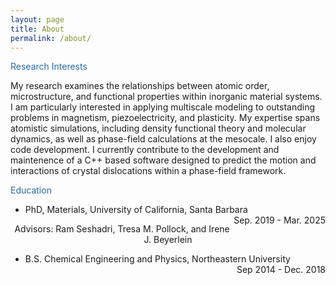 ```yaml
---
layout: page
title: About
permalink: /about/
---
```

<font color="2569A1">Research Interests</font>

My research examines the relationships between atomic order, microstructure, and functional properties within inorganic material systems. I am particularly interested
in applying multiscale modeling to outstanding problems in magnetism, piezoelectricity, and plasticity. My expertise spans atomistic simulations, including density functional 
theory and molecular dynamics, as well as phase-field calculations at the mesocale. I also enjoy code development. I currently contribute to the development and maintenence of a 
C++ based software designed to predict the motion and interactions of crystal dislocations within a phase-field framework.

<font color="2569A1">Education</font>

- PhD, Materials, University of California, Santa Barbara <span style="float: right;">Sep. 2019 - Mar. 2025</span>

<p style="text-align:center;"> Advisors: Ram Seshadri, Tresa M. Pollock, and Irene J. Beyerlein </p>

- B.S. Chemical Engineering and Physics, Northeastern University <span style="float: right;">Sep 2014 - Dec. 2018</span>


